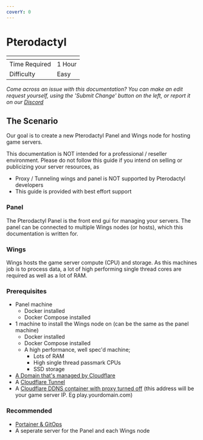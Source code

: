 ```yaml
---
coverY: 0
---
```


# Pterodactyl

<table data-view="cards"><thead><tr><th></th><th></th></tr></thead><tbody><tr><td>Time Required</td><td>1 Hour</td></tr><tr><td>Difficulty</td><td>Easy</td></tr></tbody></table>

_Come across an issue with this documentation? You can make an edit request yourself, using the 'Submit Change' button on the left, or report it on our_ [_Discord_](https://discord.agamersgrind.com)

## The Scenario

Our goal is to create a new Pterodactyl Panel and Wings node for hosting game servers.

This documentation is NOT intended for a professional / reseller environment. Please do not follow this guide if you intend on selling or publicizing your server resources, as

* Proxy / Tunneling wings and panel is NOT supported by Pterodactyl developers
* This guide is provided with best effort support

### Panel

The Pterodactyl Panel is the front end gui for managing your servers. The panel can be connected to multiple Wings nodes (or hosts), which this documentation is written for.

### Wings

Wings hosts the game server compute (CPU) and storage. As this machines job is to process data, a lot of high performing single thread cores are required as well as a lot of RAM.

### Prerequisites

* Panel machine
  * Docker installed
  * Docker Compose installed
* 1 machine to install the Wings node on (can be the same as the panel machine)
  * Docker installed
  * Docker Compose installed
  * A high performance, well spec'd machine;
    * Lots of RAM
    * High single thread passmark CPUs
    * SSD storage
* [A Domain that's managed by Cloudflare](../cloudflare/domains.md)
* A [Cloudflare Tunnel](../cloudflare/tunnel/)&#x20;
* A [Cloudflare DDNS container with proxy turned off](../cloudflare/dynamic-dns.md) (this address will be your game server IP. Eg play.yourdomain.com)

### Recommended

* [Portainer & GitOps](../portainer-and-gitops/)
* A seperate server for the Panel and each Wings node
